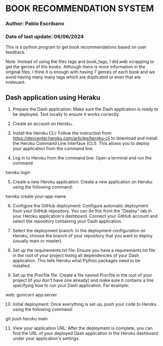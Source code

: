 
#  BOOK RECOMMENDATION SYSTEM 

### Author: Pablo Escribano
### Date of last update: 06/06/2024 


This is a python program to get book recommendations based on user feedback.



Note: Instead of using the files tags and book_tags, I did web scrapping to get the genres of the books. Although there is more information in the original files, I think it is enough with having 7 genres of each book and we avoid having many many tags which are duplicated or even that are irrelevant.





## Dash application using Heraku

1. Prepare the Dash application: Make sure the Dash application is ready to be deployed. Test locally to ensure it works correctly.

2. Create an account on Heroku.

3. Install the Heroku CLI: Follow the instruction from https://devcenter.heroku.com/articles/heroku-cli to download and install the Heroku Command Line Interface (CLI). This allows you to deploy your application from the command line.

4. Log in to Heroku from the command line: Open a terminal and run the command 

heroku login

5. Create a new Heroku application: Create a new application on Heroku using the following command:

heroku create your-app-name

6. Configure the GitHub deployment: Configure automatic deployment from your GitHub repository. You can do this from the "Deploy" tab in your Heroku application's dashboard. Connect your GitHub account and select the repository containing your Dash application.

7. Select the deployment branch: In the deployment configuration on Heroku, choose the branch of your repository that you want to deploy (usually main or master).

8. Set up the requirements.txt file: Ensure you have a requirements.txt file in the root of your project listing all dependencies of your Dash application. This tells Heroku what Python packages need to be installed.

9. Set up the Procfile file: Create a file named Procfile in the root of your project (if you don't have one already) and make sure it contains a line specifying how to run your Dash application. For example:

web: gunicorn app:server

10. Initial deployment: Once everything is set up, push your code to Heroku using the following command:

git push heroku main

11. View your application URL: After the deployment is complete, you can find the URL of your deployed Dash application in the Heroku dashboard under your application's settings.
